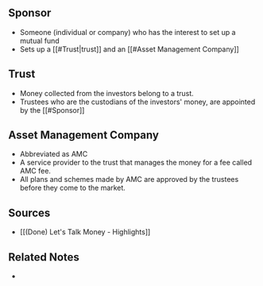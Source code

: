## Sponsor
- Someone (individual or company) who has the interest to set up a mutual fund
- Sets up a [[#Trust|trust]] and an [[#Asset Management Company]]

## Trust
- Money collected from the investors belong to a trust.
- Trustees who are the custodians of the investors' money, are appointed by the [[#Sponsor]]

## Asset Management Company
- Abbreviated as AMC
- A service provider to the trust that manages the money for a fee called AMC fee.
- All plans and schemes made by AMC are approved by the trustees before they come to the market.


## Sources
- [[(Done) Let's Talk Money - Highlights]]

## Related Notes
- 